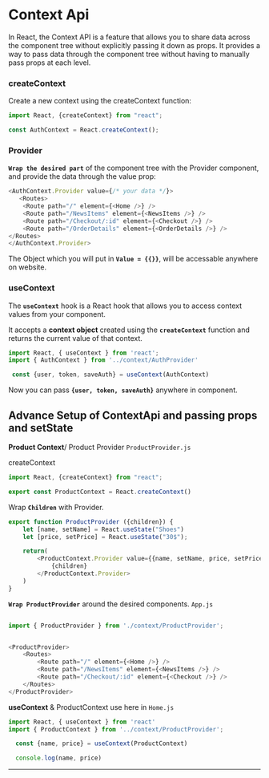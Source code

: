
# Context Api 

In React, the Context API is a feature that allows you to share data across the component tree without explicitly passing it down as props. It provides a way to pass data through the component tree without having to manually pass props at each level.


### createContext
Create a new context using the createContext function:

```javascript
import React, {createContext} from "react";

const AuthContext = React.createContext();
```


### Provider
**`Wrap the desired part`** of the component tree with the Provider component, and provide the data through the value prop:

```javascript
<AuthContext.Provider value={/* your data */}>
   <Routes>
    <Route path="/" element={<Home />} />
    <Route path="/NewsItems" element={<NewsItems />} />
    <Route path="/Checkout/:id" element={<Checkout />} />
    <Route path="/OrderDetails" element={<OrderDetails />} />
</Routes>
</AuthContext.Provider>
```
The Object which you will put in **`Value = {{}}`**, will be accessable anywhere on website.


### useContext
The **`useContext`** hook is a React hook that allows you to access context values from your component.

It accepts a **context object** created using the **`createContext`** function and returns the current value of that context.

```javascript
import React, { useContext } from 'react';
import { AuthContext } from '../context/AuthProvider'

 const {user, token, saveAuth} = useContext(AuthContext)
```
Now you can pass **`{user, token, saveAuth}`** anywhere in component.


## Advance Setup of ContextApi and passing props and setState

**Product Context**/ Product Provider `ProductProvider.js`

createContext

```javascript
import React, {createContext} from "react";

export const ProductContext = React.createContext()
```

Wrap **`Children`** with Provider. 
```javascript
export function ProductProvider ({children}) {
    let [name, setName] = React.useState("Shoes")
    let [price, setPrice] = React.useState("30$");

    return(
        <ProductContext.Provider value={{name, setName, price, setPrice}}>
            {children}
        </ProductContext.Provider>
    )
}
```


**`Wrap ProductProvider`** around the desired components. `App.js`
```javascript

import { ProductProvider } from './context/ProductProvider';


<ProductProvider>
    <Routes>
        <Route path="/" element={<Home />} />
        <Route path="/NewsItems" element={<NewsItems />} />
        <Route path="/Checkout/:id" element={<Checkout />} />
    </Routes>
</ProductProvider>
```

**useContext** & ProductContext use here in `Home.js`
```javascript
import React, { useContext } from 'react'
import { ProductContext } from '../context/ProductProvider';

  const {name, price} = useContext(ProductContext)

  console.log(name, price)
```

****
```javascript

```
